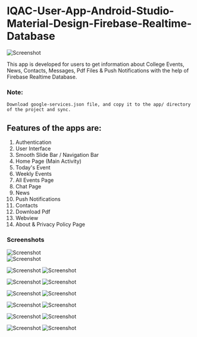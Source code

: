 # IQAC-User-App-Android-Studio-Material-Design-Firebase-Realtime-Database

![Screenshot](https://1.bp.blogspot.com/-BujcFHTG3f0/XScEjOTji7I/AAAAAAAAAEM/Z2PVKUjTDvA_AFbEqwuKCCHln08e4yuHQCLcBGAs/s1600/applogo.png)

This app is developed for users to get information about College Events, News, Contacts, Messages, Pdf Files & Push Notifications with the help of Firebase Realtime Database.

### Note:
    Download google-services.json file, and copy it to the app/ directory of the project and sync.
    
## Features of the apps are:
1. Authentication
2. User Interface
3. Smooth Slide Bar / Navigation Bar
4. Home Page (Main Activity)
5. Today's Event
6. Weekly Events
7. All Events Page
8. Chat Page
9. News
10. Push Notifications
11. Contacts
12. Download Pdf
13. Webview
14. About & Privacy Policy Page

### Screenshots

![Screenshot](https://1.bp.blogspot.com/-6cgHvEHI_Ro/XSbdkLN5fKI/AAAAAAAAAAU/wjD6ZXjnP8wt5120yI1JEeBulzIqO2jjwCLcBGAs/s200/img1.png)     
![Screenshot](https://1.bp.blogspot.com/-jo2C1XI7_qc/XScJzIZnQII/AAAAAAAAAEY/ILXXEHZFhpwXXAcEb5MmkBtQS0_Be-iQACEwYBhgL/s200/img2.png) 

![Screenshot](https://1.bp.blogspot.com/-Zzd30hwVTM8/XScKKbqxqLI/AAAAAAAAAEg/LyhYLFWlnN4-hC-jSwEHm4F4xq_EbyS3gCLcBGAs/s200/img4.png)
![Screenshot](https://1.bp.blogspot.com/-xI8hFGzJNRY/XSbkqG5oYUI/AAAAAAAAABU/PPZ-kpL3m4MzCzEoIEqEumG8Ez-haXSQQCLcBGAs/s200/img3.png)

![Screenshot](https://1.bp.blogspot.com/-dsFIeZ2LOZc/XSbfPjWeTfI/AAAAAAAAABA/BpXrTAaxpTEVENN5AdwZNM671KnHuCqAgCLcBGAs/s200/img6.png)
![Screenshot](https://1.bp.blogspot.com/-eolICObqYsE/XSbfntLxloI/AAAAAAAAABI/olzhKz7FAKM5Tl9EVh_--He7YVlGq8VfQCLcBGAs/s200/img7.png)

![Screenshot](https://1.bp.blogspot.com/-VIDWytgV5D4/XSb3ToJJvSI/AAAAAAAAACw/cvFr_kp4XjAs9Bay6P9lX78QgQ_4L--TwCLcBGAs/s200/chat.png)
![Screenshot](https://1.bp.blogspot.com/-XKYB26irBDo/XSb-XqtfoUI/AAAAAAAAAC8/R8ZqDX48BDEyFzf38Th5UT8NrG2d_sDpACLcBGAs/s200/news-1.png)

![Screenshot](https://1.bp.blogspot.com/-lEskFoDGDT0/XSb-1WcOulI/AAAAAAAAADM/96p_fcAP4TAjsmZDIS-mssDfSZ8cQ0_UACLcBGAs/s200/contact1.png)
![Screenshot](https://1.bp.blogspot.com/-OR6Jc2xUNRA/XSb-_udfQDI/AAAAAAAAADQ/03zEbKVWf4cxTdZfPSKeyeS_eAZGWdDbACLcBGAs/s200/contact2.png)

![Screenshot](https://1.bp.blogspot.com/-HUlAYofXOBs/XScCKgxN2kI/AAAAAAAAADg/KoKHnvCUTcEKUad3eVtk4Iaqeil9z2gvACLcBGAs/s200/download1.png)
![Screenshot](https://1.bp.blogspot.com/-HRervXOqYPE/XScCWkZTgGI/AAAAAAAAADk/01lBzeQddJIvVT1B1llvuir6ghJMU__lQCLcBGAs/s200/webpage-one.png)

![Screenshot](https://1.bp.blogspot.com/-752-gCYk2S4/XScC2wCx1ZI/AAAAAAAAAD0/xSIu0in0cqMAtxoaMeOiMIHNTne4rH5NQCLcBGAs/s200/about.png)
![Screenshot](https://1.bp.blogspot.com/-rYlO8jNMJHw/XScDFqD35sI/AAAAAAAAAD8/ai86XczNC9wCMKoy2zOEE86pqWV9BW3XwCLcBGAs/s200/privacy.png)
